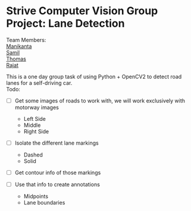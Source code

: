 # Strive Computer Vision Group Project: Lane Detection

Team Members:<br>
[Manikanta](https://github.com/manikantabadugu)<br>
[Samil](https://github.com/samil-web)<br>
[Thomas](https://github.com/Tomjohnsonellis)<br>
[Rajat](https://github.com/n7-sehgalr)<br>

This is a one day group task of using Python + OpenCV2 to detect road lanes for a self-driving car.<br>
Todo:<br>
- [ ] Get some images of roads to work with, we will work exclusively with motorway images
  - Left Side
  - Middle
  - Right Side
- [ ] Isolate the different lane markings 
  - Dashed
  - Solid
- [ ] Get contour info of those markings
- [ ] Use that info to create annotations
  - Midpoints
  - Lane boundaries
  
  
  <br>
  <br>
